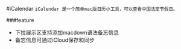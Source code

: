 #iCalendar
`iCalendar 是一个简单mac版日历小工具，可以查看中国法定节假日。`

###feature
* 下拉展示区支持添加macdown语法备忘信息
* 备忘信息可通过iCloud保存和同步
